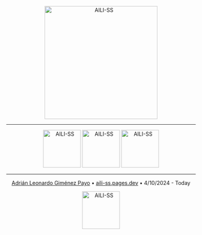 <p align="center">
  <img style="width: 300px;" src="https://aili-ss.pages.dev/Img/Logos/Logo_Nombre_Blanco.png" alt="AILI-SS">
</p>

---

<p align="center">
  <a href="https://github.com/byAd12/AILI-SS/blob/main/README-es.md"><img style="width: 100px;" src="https://img.shields.io/badge/lenguaje-español-red?style=flat" alt="AILI-SS"></a>
  <a href="https://github.com/byAd12/AILI-SS/blob/main/README-gl.md"><img style="width: 100px;" src="https://img.shields.io/badge/linguaxe-galego-blue?style=flat" alt="AILI-SS"></a>
  <a href="https://github.com/byAd12/AILI-SS/blob/main/README-en.md"><img style="width: 100px;" src="https://img.shields.io/badge/language-english-white?style=flat" alt="AILI-SS"></a>
</p>

---

<p align="center">
  <a href="https://byad12.pages.dev" target="_blank_">Adrián Leonardo Giménez Payo</a>  •  <a href="https://aili-ss.pages.dev" target="_blank_">aili-ss.pages.dev</a>  •  4/10/2024 - Today
</p>

<p align="center">
  <img style="width: 100px;" src="https://aili-ss.pages.dev/Img/Logos/Logo_Escudo.svg" alt="AILI-SS">
</p>
